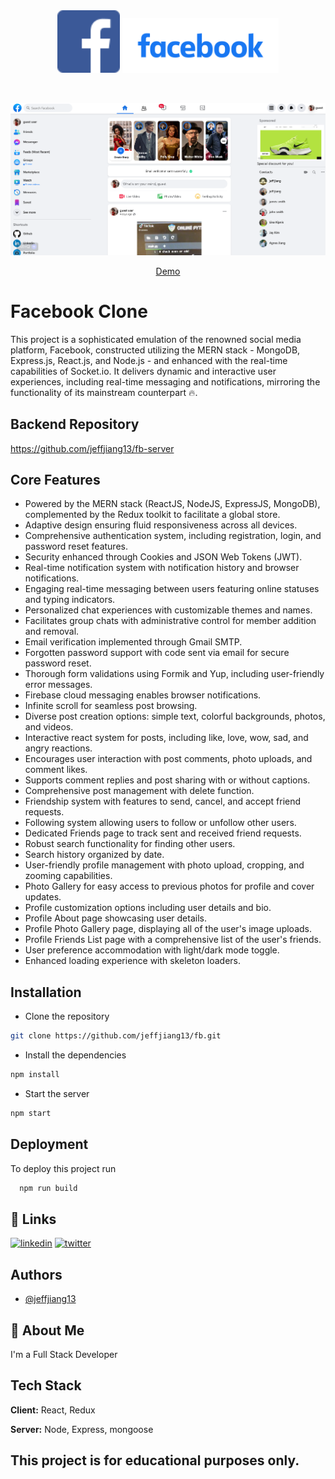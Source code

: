 <div align="center" id="top" className="mb-10">
<img secure src="./public/icons/fb.png" alt="FB_2023" width="100" height="100" />
<img secure src="./public/icons/facebook1.svg" alt="FB_2023" width="250" height="auto" />

&#xa0;

  <img secure src="./public/Screenshot.png" alt="FB_2023" />

<a href="https://jj-fb.netlify.app">Demo</a>

</div>


# Facebook Clone

This project is a sophisticated emulation of the renowned social media platform, Facebook, constructed utilizing the MERN stack - MongoDB, Express.js, React.js, and Node.js - and enhanced with the real-time capabilities of Socket.io. It delivers dynamic and interactive user experiences, including real-time messaging and notifications, mirroring the functionality of its mainstream counterpart 🔥.



## Backend Repository
https://github.com/jeffjiang13/fb-server


## Core Features

- Powered by the MERN stack (ReactJS, NodeJS, ExpressJS, MongoDB), complemented by the Redux toolkit to facilitate a global store.
- Adaptive design ensuring fluid responsiveness across all devices.
- Comprehensive authentication system, including registration, login, and password reset features.
- Security enhanced through Cookies and JSON Web Tokens (JWT).
- Real-time notification system with notification history and browser notifications.
- Engaging real-time messaging between users featuring online statuses and typing indicators.
- Personalized chat experiences with customizable themes and names.
- Facilitates group chats with administrative control for member addition and removal.
- Email verification implemented through Gmail SMTP.
- Forgotten password support with code sent via email for secure password reset.
- Thorough form validations using Formik and Yup, including user-friendly error messages.
- Firebase cloud messaging enables browser notifications.
- Infinite scroll for seamless post browsing.
- Diverse post creation options: simple text, colorful backgrounds, photos, and videos.
- Interactive react system for posts, including like, love, wow, sad, and angry reactions.
- Encourages user interaction with post comments, photo uploads, and comment likes.
- Supports comment replies and post sharing with or without captions.
- Comprehensive post management with delete function.
- Friendship system with features to send, cancel, and accept friend requests.
- Following system allowing users to follow or unfollow other users.
- Dedicated Friends page to track sent and received friend requests.
- Robust search functionality for finding other users.
- Search history organized by date.
- User-friendly profile management with photo upload, cropping, and zooming capabilities.
- Photo Gallery for easy access to previous photos for profile and cover updates.
- Profile customization options including user details and bio.
- Profile About page showcasing user details.
- Profile Photo Gallery page, displaying all of the user's image uploads.
- Profile Friends List page with a comprehensive list of the user's friends.
- User preference accommodation with light/dark mode toggle.
- Enhanced loading experience with skeleton loaders.



## Installation

- Clone the repository

```bash
git clone https://github.com/jeffjiang13/fb.git
```

- Install the dependencies

```bash
npm install
```

- Start the server

```bash
npm start
```



## Deployment

To deploy this project run

```bash
  npm run build
```


## 🔗 Links
[![linkedin](https://img.shields.io/badge/linkedin-0A66C2?style=for-the-badge&logo=linkedin&logoColor=white)](https://www.linkedin.com/in/jeffjiang13/)
[![twitter](https://img.shields.io/badge/twitter-1DA1F2?style=for-the-badge&logo=twitter&logoColor=white)](https://twitter.com/jeffjiang9)


## Authors

- [@jeffjiang13](https://www.github.com/jeffjiang13)


## 🚀 About Me
I'm a Full Stack Developer



## Tech Stack

**Client:** React, Redux

**Server:** Node, Express, mongoose

## This project is for educational purposes only.
